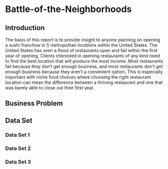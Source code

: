 # Battle-of-the-Neighborhoods
## Introduction
The basis of this report is to provide insight to anyone planning on opening a sushi franchise in 5 metropolitan locations within the United States. The United States has seen a flood of restaurants open and fail within the first year of opening. Clients interested in opening restaurants of any kind need to find the best location that will produce the most income. Most restaurants fail because they don’t get enough business, and most restaurants don’t get enough business because they aren’t a convenient option. This is especially important with niche food choices where choosing the right restaurant location can mean the difference between a thriving restaurant and one that was barely able to close out their first year.
## Business Problem
## Data Set
### Data Set 1
### Data Set 2
### Data Set 3
